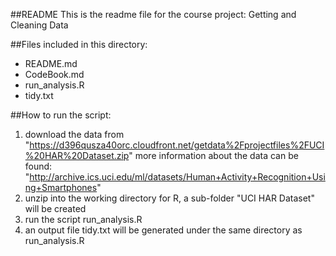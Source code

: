 ##README
This is the readme file for the course project: Getting and Cleaning Data

##Files included in this directory:
* README.md
* CodeBook.md
* run_analysis.R
* tidy.txt

##How to run the script:
1. download the data from
"https://d396qusza40orc.cloudfront.net/getdata%2Fprojectfiles%2FUCI%20HAR%20Dataset.zip"
more information about the data can be found: 
"http://archive.ics.uci.edu/ml/datasets/Human+Activity+Recognition+Using+Smartphones"
2. unzip into the working directory for R, a sub-folder "UCI HAR Dataset" will be created
3. run the script run_analysis.R
4. an output file tidy.txt will be generated under the same directory as run_analysis.R


